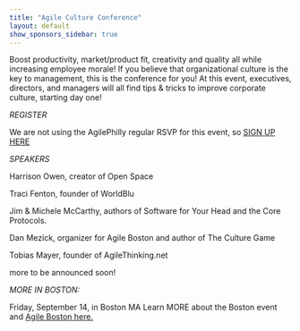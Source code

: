 ```yaml
---
title: "Agile Culture Conference"
layout: default
show_sponsors_sidebar: true
---
```



Boost productivity, market/product fit, creativity and quality all while increasing employee morale! If you believe that organizational culture is the key to management, this is the conference for you! At this event, executives, directors, and managers will all find tips & tricks to improve corporate culture, starting day one!
 
*REGISTER*
 
We are not using the AgilePhilly regular RSVP for this event, so <a href="https://www.brownpapertickets.com/event/249645">SIGN UP HERE</a>
 

*SPEAKERS*
 
Harrison Owen, creator of Open Space
 
Traci Fenton, founder of WorldBlu
 
Jim & Michele McCarthy, authors of Software for Your Head and the Core Protocols.
 
Dan Mezick, organizer for Agile Boston and author of The Culture Game
 
Tobias Mayer, founder of AgileThinking.net
 
more to be announced soon!
 

*MORE IN BOSTON:*
 
Friday, September 14, in Boston MA
Learn MORE about the Boston event and <a href="http://newtechusa.net/culture-con/">Agile Boston here.</a>